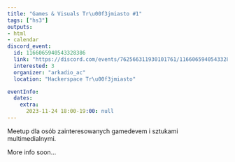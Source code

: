 ```yaml
---
title: "Games & Visuals Tr\u00f3jmiasto #1"
tags: ["hs3"]
outputs:
- html
- calendar
discord_event:
  id: 1166065940543328386
  link: "https://discord.com/events/762566311930101761/1166065940543328386"
  interested: 3
  organizer: "arkadio_ac"
  location: "Hackerspace Tr\u00f3jmiasto"

eventInfo:
  dates:
    extra:
      2023-11-24 18:00-19:00: null
---
```

Meetup dla osób zainteresowanych gamedevem i sztukami multimedialnymi.

More info soon...
